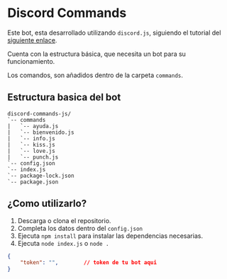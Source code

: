 # Discord Commands

Este bot, esta desarrollado utilizando `discord.js`, siguiendo el tutorial del [siguiente enlace](https://www.youtube.com/watch?v=FqfzCqnc1Bk).

Cuenta con la estructura básica, que necesita un bot para su funcionamiento.

Los comandos, son añadidos dentro de la carpeta `commands`.

## Estructura basica del bot

```
discord-commands-js/
`-- commands
|   `-- ayuda.js
|   `-- bienvenido.js
|   `-- info.js
|   `-- kiss.js
|   `-- love.js
|   `-- punch.js
`-- config.json
`-- index.js
`-- package-lock.json
`-- package.json
```

## ¿Como utilizarlo?

1. Descarga o clona el repositorio.
2. Completa los datos dentro del `config.json`
3. Ejecuta `npm install` para instalar las dependencias necesarias.
4. Ejecuta `node index.js` o `node .`

```json
{
    "token": "",        // token de tu bot aqui
}
```

